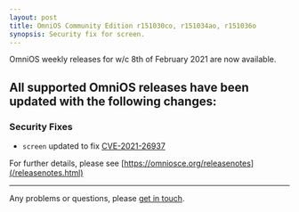 ```yaml
---
layout: post
title: OmniOS Community Edition r151030co, r151034ao, r151036o
synopsis: Security fix for screen.
---
```

OmniOS weekly releases for w/c 8th of February 2021 are now available.

## All supported OmniOS releases have been updated with the following changes:

### Security Fixes

* `screen` updated to fix
  [CVE-2021-26937](https://cve.mitre.org/cgi-bin/cvename.cgi?name=CVE-2021-26937)

For further details, please see
[https://omniosce.org/releasenotes](/releasenotes.html)

---

Any problems or questions, please [get in touch](/about/contact.html).


